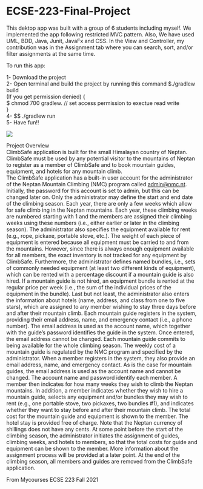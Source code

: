 # ECSE-223-Final-Project
This dektop app was built with a group of 6 students including myself. We implemented the app following restricted MVC pattern. Also, We have used UML, BDD, Java, Junit, JavaFx and CSS. In the View and Controller, my contribution was in the Assignment tab where you can search, sort, and/or filter assignments at the same time.

To run this app:

1- Download the project <br>
2- Open terminal and build the project by running this command $./gradlew build <br>
(If you get permission denied) { <br>
$ chmod 700 gradlew. // set access permission to exectue read write <br>
} <br>
4- $$ ./gradlew run <br>
5- Have fun!! <br>

![](https://drive.google.com/file/d/1Uj67kc6dlO0XGEiiutEfG6k59LGAfqJ7)

Project Overview 
<br /> ClimbSafe application is built for the small Himalayan country of Neptan. ClimbSafe must be
used by any potential visitor to the mountains of Neptan to register as a member of ClimbSafe and to
book mountain guides, equipment, and hotels for any mountain climb.
<br /> The ClimbSafe application has a built-in user account for the administrator of the Neptan Mountain
Climbing (NMC) program called admin@nmc.nt. Initially, the password for this account is set to admin,
but this can be changed later on. Only the administrator may define the start and end date of the
climbing season. Each year, there are only a few weeks which allow for safe climb ing in the Neptan
mountains. Each year, these climbing weeks are numbered starting with 1 and the members are assigned
their climbing weeks using these numbers (i.e., either earlier or later in the climbing season).
The administrator also specifies the equipment available for rent (e.g., rope, pickaxe, portable stove,
etc.). The weight of each piece of equipment is entered because all equipment must be carried to and
from the mountains. However, since there is always enough equipment available for all members, the
exact inventory is not tracked for any equipment by ClimbSafe. Furthermore, the administrator defines
named bundles, i.e., sets of commonly needed equipment (at least two different kinds of equipment),
which can be rented with a percentage discount if a mountain guide is also hired. If a mountain guide is
not hired, an equipment bundle is rented at the regular price per week (i.e., the sum of the individual
prices of the equipment in the bundle). Last but not least, the administrator also enters the information
about hotels (name, address, and class from one to five stars), which are assigned to any member
wishing to stay three days before and after their mountain climb.
Each mountain guide registers in the system, providing their email address, name, and emergency
contact (i.e., a phone number). The email address is used as the account name, which together with the
guide’s password identifies the guide in the system. Once entered, the email address cannot be changed.
Each mountain guide commits to being available for the whole climbing season. The weekly cost of a
mountain guide is regulated by the NMC program and specified by the administrator. When a member
registers in the system, they also provide an email address, name, and emergency contact. As is the case
for mountain guides, the email address is used as the account name and cannot be changed. The account
name and password identify each member. A member then indicates for how many weeks they wish to
climb the Neptan mountains. In addition, a member indicates whether they wish to hire a mountain
guide, selects any equipment and/or bundles they may wish to rent (e.g., one portable stove, two
pickaxes, two bundles #1), and indicates whether they want to stay before and after their mountain
climb. The total cost for the mountain guide and equipment is shown to the member. The hotel stay is
provided free of charge. Note that the Neptan currency of shillings does not have any cents.
At some point before the start of the climbing season, the administrator initiates the assignment of
guides, climbing weeks, and hotels to members, so that the total costs for guide and equipment can be
shown to the member. More information about the assignment process will be provided at a later point.
At the end of the climbing season, all members and guides are removed from the ClimbSafe application.

From Mycourses ECSE 223 Fall 2021
